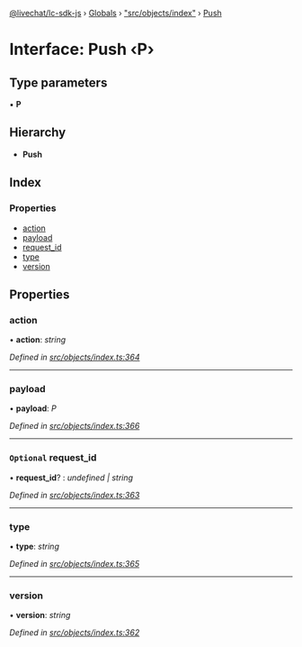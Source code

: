 [@livechat/lc-sdk-js](../README.md) › [Globals](../globals.md) › ["src/objects/index"](../modules/_src_objects_index_.md) › [Push](_src_objects_index_.push.md)

# Interface: Push ‹**P**›

## Type parameters

▪ **P**

## Hierarchy

* **Push**

## Index

### Properties

* [action](_src_objects_index_.push.md#action)
* [payload](_src_objects_index_.push.md#payload)
* [request_id](_src_objects_index_.push.md#optional-request_id)
* [type](_src_objects_index_.push.md#type)
* [version](_src_objects_index_.push.md#version)

## Properties

###  action

• **action**: *string*

*Defined in [src/objects/index.ts:364](https://github.com/livechat/lc-sdk-js/blob/de56f05/src/objects/index.ts#L364)*

___

###  payload

• **payload**: *P*

*Defined in [src/objects/index.ts:366](https://github.com/livechat/lc-sdk-js/blob/de56f05/src/objects/index.ts#L366)*

___

### `Optional` request_id

• **request_id**? : *undefined | string*

*Defined in [src/objects/index.ts:363](https://github.com/livechat/lc-sdk-js/blob/de56f05/src/objects/index.ts#L363)*

___

###  type

• **type**: *string*

*Defined in [src/objects/index.ts:365](https://github.com/livechat/lc-sdk-js/blob/de56f05/src/objects/index.ts#L365)*

___

###  version

• **version**: *string*

*Defined in [src/objects/index.ts:362](https://github.com/livechat/lc-sdk-js/blob/de56f05/src/objects/index.ts#L362)*
